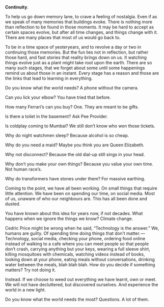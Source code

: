 **Continuity**.

To help us go down memory lane, to crave a feeling of nostalgia. Even if as we speak of many memories that buildings evoke. There is nothing more than reflection to be found in those moments. It may be hard to accept as certain spaces evolve, but after all time changes, and things change with it. There are many places that most of us would go back to.

To be in a time space of yesteryears, and to revolve a day or two in continuing those memories. But the fun lies not in reflection, but rather those hard, and fast stories that reality brings down on us. It watching things evolve just as a plant might take root upon the earth. There are so many such stages, that we forget about some until some happenings remind us about those in an instant. Every stage has a reason and those are the links that lead to learning in everything.

Do you know what the world needs?
A phone without the camera.

Can you lick your elbow?
You have tried that before.

How many Ferrari’s can you buy?
One. They are meant to be gifts.

Is there a toilet in the basement?
Ask Pee Provider.

Is coldplay coming to Mumbai?
We still don’t know who won those tickets.

Why do night watchmen sleep?
Because alcohol is so cheap.

Why do you need a maid?
Maybe you think you are Queen Elizabeth.

Why not disconnect?
Because the old dial-up still sings in your head.

Why don’t you make your own things?
Because you value your own time. Not human race’s.

Why do transformers have stones under them?
For massive earthing.

Coming to the point, we have all been working. On small things that require little attention. We have been on spending our time, on social media. Most of us, unaware of who our neighbours are. This has all been done and dusted.

You have known about this idea for years now, if not decades.
What happens when we ignore the things we know?
Climate change.

Cedric Price might be wrong when he said, “Technology is the answer.” We, humans are guilty. Of spending time doing things that don’t matter. — Technology, social media, checking your phone, ordering food online instead of walking to a cafe where you can meet people so that people don’t crash, carrying anything but your keys, wearing a full sleeve shirt, killing mosquitoes with chemicals, watching videos instead of books, looking down at your phone, eating meals without conversations, drinking water between the meals, blah blah blah. How do you decide if something matters? Try not doing it.

Instead. If we choose to weed out everything we have learnt, own or meet. We will not have decluttered, but discovered ourselves. And experience the world in a new light.

Do you know what the world needs the most?
Questions. A lot of them.
